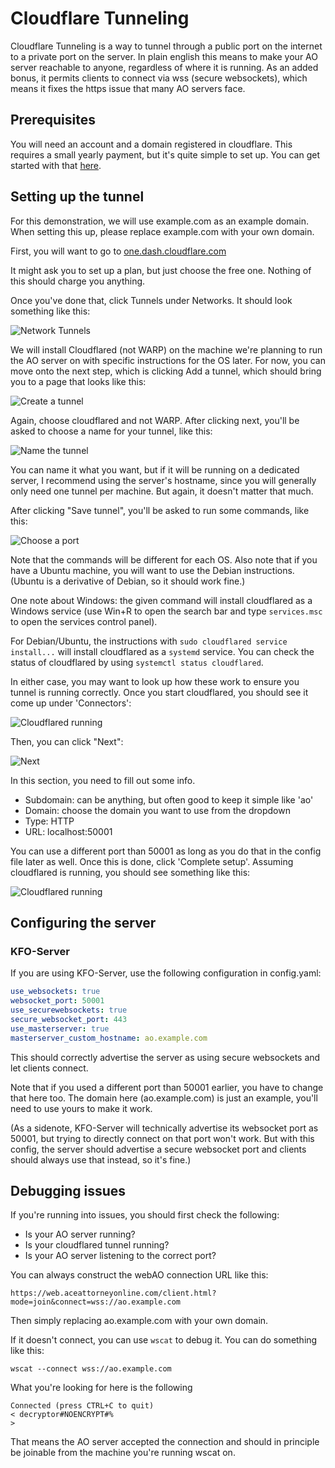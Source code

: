 # Cloudflare Tunneling

Cloudflare Tunneling is a way to tunnel through a public port on the internet to a private port on the server. In plain english this means to make your AO server reachable to anyone, regardless of where it is running.
As an added bonus, it permits clients to connect via wss (secure websockets), which means it fixes the https issue that many AO servers face.

## Prerequisites

You will need an account and a domain registered in cloudflare. This requires a small yearly payment, but it's quite simple to set up. You can get started with that [here](https://domains.cloudflare.com/).

## Setting up the tunnel

For this demonstration, we will use example.com as an example domain. When setting this up, please replace example.com with your own domain.

First, you will want to go to [one.dash.cloudflare.com](https://one.dash.cloudflare.com/)

It might ask you to set up a plan, but just choose the free one. Nothing of this should charge you anything.

Once you've done that, click Tunnels under Networks. It should look something like this:

![Network Tunnels](https://i.imgur.com/HaYxZKG.png)

We will install Cloudflared (not WARP) on the machine we're planning to run the AO server on
with specific instructions for the OS later.
For now, you can move onto the next step, which is clicking Add a tunnel,
which should bring you to a page that looks like this:

![Create a tunnel](https://i.imgur.com/TfvPvRo.png)

Again, choose cloudflared and not WARP. After clicking next, you'll be asked to choose a name for your tunnel,
like this:

![Name the tunnel](https://i.imgur.com/0YoIEZT.png)

You can name it what you want, but if it will be running on a dedicated server, I recommend using the server's hostname,
since you will generally only need one tunnel per machine. But again, it doesn't matter that much.

After clicking "Save tunnel", you'll be asked to run some commands, like this:

![Choose a port](https://i.imgur.com/bPxOspP.png)

Note that the commands will be different for each OS.
Also note that if you have a Ubuntu machine, you will want to use the Debian instructions.
(Ubuntu is a derivative of Debian, so it should work fine.)

One note about Windows: the given command will install cloudflared as a Windows service
(use Win+R to open the search bar and type `services.msc` to open the services control panel).

For Debian/Ubuntu, the instructions with `sudo cloudflared service install...` will install cloudflared as a `systemd` service.
You can check the status of cloudflared by using `systemctl status cloudflared`.

In either case, you may want to look up how these work to ensure you tunnel is running correctly.
Once you start cloudflared, you should see it come up under 'Connectors':

![Cloudflared running](https://i.imgur.com/1v5STux.png)

Then, you can click "Next":

![Next](https://i.imgur.com/9Dd1fyp.png)

In this section, you need to fill out some info.
- Subdomain: can be anything, but often good to keep it simple like 'ao'
- Domain: choose the domain you want to use from the dropdown
- Type: HTTP
- URL: localhost:50001

You can use a different port than 50001 as long as you do that in the config file later as well.
Once this is done, click 'Complete setup'.
Assuming cloudflared is running, you should see something like this:

![Cloudflared running](https://i.imgur.com/0ZZzyZW.png)

## Configuring the server

### KFO-Server

If you are using KFO-Server, use the following configuration in config.yaml:

```yaml
use_websockets: true
websocket_port: 50001
use_securewebsockets: true
secure_websocket_port: 443
use_masterserver: true
masterserver_custom_hostname: ao.example.com
```

This should correctly advertise the server as using secure websockets and let clients connect.

Note that if you used a different port than 50001 earlier, you have to change that here too.
The domain here (ao.example.com) is just an example, you'll need to use yours to make it work.

(As a sidenote, KFO-Server will technically advertise its websocket port as 50001, but trying to directly connect
on that port won't work.
But with this config, the server should advertise a secure websocket port and clients should always use that instead, so it's fine.)

## Debugging issues

If you're running into issues, you should first check the following:
- Is your AO server running?
- Is your cloudflared tunnel running?
- Is your AO server listening to the correct port?

You can always construct the webAO connection URL like this:
```
https://web.aceattorneyonline.com/client.html?mode=join&connect=wss://ao.example.com
```

Then simply replacing ao.example.com with your own domain.

If it doesn't connect, you can use `wscat` to debug it.
You can do something like this:
```
wscat --connect wss://ao.example.com
```

What you're looking for here is the following
```
Connected (press CTRL+C to quit)
< decryptor#NOENCRYPT#%
>
```

That means the AO server accepted the connection and should in principle be joinable from the machine you're running wscat on.
